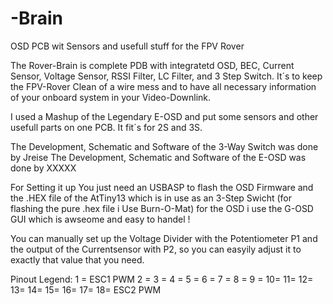 # -Brain
OSD PCB wit Sensors and usefull stuff for the FPV Rover


The Rover-Brain is complete PDB with integratetd OSD, BEC, Current Sensor, Voltage Sensor, RSSI Filter, LC Filter, and 3 Step Switch. 
It´s to keep the FPV-Rover Clean of a wire mess and to have all necessary information of your onboard system in your Video-Downlink.

I used a Mashup of the Legendary E-OSD and put some sensors and other usefull parts on one PCB. It fit´s for 2S and 3S.

The Development, Schematic and Software of the 3-Way Switch was done by Jreise 
The Development, Schematic and Software of the E-OSD was done by XXXXX

For Setting it up You just need an USBASP to flash the OSD Firmware and the .HEX file of the AtTiny13 which is in use as an 3-Step Swicht (for flashing the pure .hex file i Use Burn-O-Mat)
for the OSD i use the G-OSD GUI which is awseome and easy to handel !

You can manually set up the Voltage Divider with the Potentiometer P1 and the output of the Currentsensor with P2, so you can easyily adjust it to exactly that value that you need.

Pinout Legend:
1 = ESC1 PWM
2 =
3 = 
4 = 
5 =
6 =
7 =
8 =
9 =
10=
11=
12=
13=
14=
15=
16=
17=
18= ESC2 PWM
